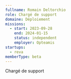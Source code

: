 ```yaml
---
fullname: Romain Deltorchio
role: Chargé de support
domaine: Déploiement
missions:
  - start: 2023-09-28
    end: 2024-01-15
    status: independent
    employer: Opteamis
startups:
  - reva
memberType: beta
---
```


Chargé de support
